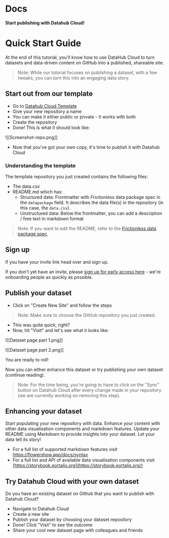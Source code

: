 # Docs

**Start publishing with Datahub Cloud!**

# Quick Start Guide

At the end of this tutorial, you'll know how to use DataHub Cloud to turn datasets and data-driven content on GitHub into a published, shareable site.

> Note: While our tutorial focuses on publishing a dataset, with a few tweaks, you can turn this into an engaging data story.

## Start out from our template 

- Go to [Datahub Cloud Template](https://github.com/new?template_name=datahub-cloud-template&template_owner=datahubio)
- Give your new repository a name
- You can make it either public or private - it works with both
- Create the repository
- Done! This is what it should look like:

![[Screenshot-repo.png]]

- Now that you've got your own copy, it's time to publish it with Datahub Cloud

### Understanding the template

The template repository you just created contains the following files:
- The data.csv
- README.md which has: 
  - Structured data: Frontmatter with Frictionless data package spec in the `datapackage` field. It describes the data file(s) in the repository (in this case, the `data.csv`). 
  - Unstructured data: Below the frontmatter, you can add a description / free text in markdown format

> Note: If you want to edit the README, refer to the [Frictionless data package spec](https://specs.frictionlessdata.io/data-package/). 

## Sign up 

If you have your invite link head over and sign up.

If you don't yet have an invite, please [sign up for early access here](https://tally.so/r/wad1O2) - we're onboarding people as quickly as possible.

## Publish your dataset

- Click on "Create New Site" and follow the steps
> Note: Make sure to choose the GitHub repository you just created.
- This was quite quick, right?
- Now, hit "Visit" and let's see what it looks like:

![[Dataset page part 1.png]] 

![[Dataset page part 2.png]] 

You are ready to roll! 

Now you can either enhance this dataset or try publishing your own dataset (continue reading).

> Note: For the time being, you're going to have to click on the "Sync" button on Datahub Cloud after every change made in your repository (we are currently working on removing this step).

## Enhancing your dataset

Start populating your new repository with data. Enhance your content with other data visualisation components and markdown features. Update your README using Markdown to provide insights into your dataset. Let your data tell its story!

- For a full list of supported markdown features visit https://flowershow.app/docs/syntax
- For a full list and API of available data visualisation components visit [https://storybook.portaljs.org](https://storybook.portaljs.org/)

## Try Datahub Cloud with your own dataset

Do you have an existing dataset on Github that you want to publish with Datahub Cloud? 

- Navigate to Datahub Cloud 
- Create a new site
- Publish your dataset by choosing your dataset repository
- Done! Click "Visit" to see the outcome
- Share your cool new dataset page with colleagues and friends


